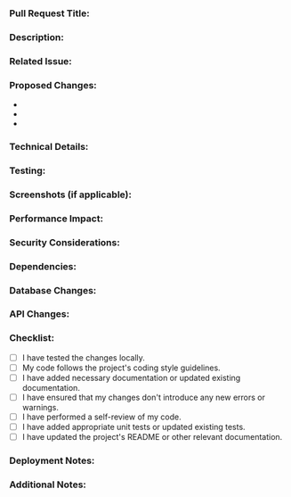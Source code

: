 ### Pull Request Title:
<!-- Add a concise title summarizing the changes in this pull request -->

### Description:
<!-- Provide a detailed description of the changes introduced by this pull request -->

### Related Issue:
<!-- If this pull request is related to any issue, mention it here by referencing the issue number -->

### Proposed Changes:
<!-- List out the changes made in this pull request in a bullet-point format -->

-
-
-

### Technical Details:
<!-- Provide any technical details or architectural changes that are important to note -->

### Testing:
<!-- Describe the testing you've done for these changes -->

### Screenshots (if applicable):
<!-- Add screenshots to showcase visual changes or new features -->

### Performance Impact:
<!-- Describe any performance improvements or potential impacts -->

### Security Considerations:
<!-- Outline any security implications or improvements -->

### Dependencies:
<!-- List any new dependencies added or removed -->

### Database Changes:
<!-- Describe any changes to the database schema or migrations -->

### API Changes:
<!-- Detail any changes to the API, including new endpoints or modifications to existing ones -->

### Checklist:
<!-- Ensure that you have completed the following tasks before submitting this pull request -->

- [ ] I have tested the changes locally.
- [ ] My code follows the project's coding style guidelines.
- [ ] I have added necessary documentation or updated existing documentation.
- [ ] I have ensured that my changes don't introduce any new errors or warnings.
- [ ] I have performed a self-review of my code.
- [ ] I have added appropriate unit tests or updated existing tests.
- [ ] I have updated the project's README or other relevant documentation.

### Deployment Notes:
<!-- Provide any necessary deployment instructions or considerations -->

### Additional Notes:
<!-- Add any additional notes or context that might be helpful for reviewers -->